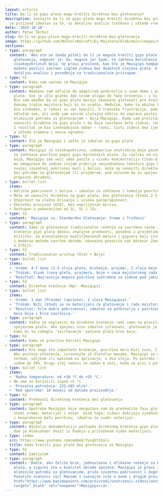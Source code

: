 ```yaml
---
layout: article
title: Da li se gips ploče mogu krečiti direktno bez gletovanja?
description: Saznajte da li se gips ploče mogu krečiti direktno bez gletovanja i koji
  je proizvod idealan za to, uz detaljnu analizu troškova i uštede vremena.
date: '2025-10-18'
author: Petar Škrbić
slug: da-li-se-gips-ploce-mogu-kreciti-direktno-bez-gletovanja
image: https://github.com/NoToolsNoCraft/Ej-Majstore/blob/main/images/Da%20li%20se%20gips%20ploče%20mogu%20krečiti%20direktno%20bez%20gletovanja.webp?raw=true
sections:
- type: paragraph
  content: 'Ako ste se ikada pitali da li je moguće krečiti gips ploče bez prethodnog
    gletovanja, odgovor je: da, moguće je! Ipak, to zahteva korišćenje specijalizovanih,
    visokopokrivnih boja. Uz pravi proizvod, kao što je Maxigips kompanije Maxima,
    možete postići savršen izgled zidova bez dodatnih slojeva gleta. U nastavku donosimo
    detaljnu analizu i poređenje sa tradicionalnim pristupom.'
- type: h2
  content: Kako sam saznao za Maxigips
- type: paragraph
  content: Nedavno sam odlučio da adaptiram potkrovlje u svom domu i postavim gips
    ploče. Sve je išlo glatko dok nisam stigao do faze krečenja — i tu je nastao problem.
    Bio sam ubeđen da se gips ploče moraju obavezno gletovati pre krečenja, pa sam
    danima tražio majstora koji bi to uradio. Međutim, kako to obično biva, niko nije
    bio slobodan, a radovi su već kasnili. U trenutku frustracije, pomislio sam da
    odložim sve, ali onda sam sasvim slučajno otkrio da zapravo postoji rešenje koje
    eliminiše potrebu za gletovanjem — boja Maxigips. Kada sam pročitao da se može
    nanositi direktno na gips ploče i da daje savršeno bele zidove, rešio sam da pokušam.
    I rezultat je bio iznenađujuće dobar — ravni, čisti zidovi bez ijedne neravnine,
    a ušteda vremena i novca ogromna.
- type: h2
  content: Šta je Maxigips i zašto je idealan za gips ploče
- type: paragraph
  content: Maxigips je visokopokrivna, vodoperiva unutrašnja boja posebno formulisana
    za zahtevne površine poput gips-kartonskih ploča. Za razliku od standardnih disperzionih
    boja, Maxigips ima veći udeo punila i visoku koncentraciju titan-dioksida, što
    mu omogućava da jednim slojem prekrije neujednačenu teksturu gips kartona. Zahvaljujući
    svojoj izuzetnoj pokrivnoj moći i belini, može se nanositi direktno na gips ploče
    bez potrebe za gletovanjem ili prajmerom, pod uslovom da su spojevi ploča već
    propisno obrađeni.
- type: bullet_list
  items:
  - Odlična pokrivnost i belina – idealno za zahtevne i tamnije površine.
  - Može se nanositi direktno na gips ploče, bez gletovanja (štedi 2-3 dana rada).
  - Otpornost na vlažno brisanje i visoka paropropusnost.
  - Ekološki proizvod (ECO), bez neprijatnih mirisa.
  - Dostupan u pakovanjima od 3L, 5L i 15L.
- type: h2
  content: 'Maxigips vs. Standardno Gletovanje: Vreme i Troškovi'
- type: paragraph
  content: Iako je gletovanje tradicionalno rešenje za savršeno ravne zidove, direktno
    krečenje gips ploča donosi značajne prednosti, posebno u projektima gde je vreme
    kritično. Za pronalaženje kvalifikovanih molera i gipsara koji izvode i tradicionalne
    i moderne metode završne obrade, obavezno posetite naš Adresar Zanatskih Usluga
    u Srbiji.
- type: h3
  content: Tradicionalan pristup (Glet + Boja)
- type: bullet_list
  items:
  - 'Vreme: 4-7 dana (2-3 sloja gleta, brušenje, prajmer, 2 sloja boje).'
  - 'Trošak: Visok (cena gleta, prajmera, boje + cena majstorskog rada za gletovanje).'
  - 'Rezultat: Najravnija moguća površina (potrebno za zidove pod jakim svetlom).'
- type: h3
  content: Direktno krečenje (Npr. Maxigips)
- type: bullet_list
  items:
  - 'Vreme: 1 dan (Prajmer (opciono), 2 sloja Maxigipsa).'
  - 'Trošak: Niži (štedi se na materijalu za gletovanje i radu majstora).'
  - 'Rezultat: Vrlo dobra pokrivenost, idealno za potkrovlja i površine gde je primarno
    bela boja i brza završnica.'
- type: paragraph
  content: Važno je naglasiti da direktno krečenje radi samo na pravilno obrađenim
    spojevima ploča. Ako spojevi nisu idealno izravnani, gletovanje je i dalje neophodno
    kako bi se izbeglo 'iscrtavanje' spojeva ploča kroz boju.
- type: h2
  content: Kako se pravilno koristi Maxigips
- type: paragraph
  content: Pre nego što započnete krečenje, površina mora biti suva, čista i bez prašine.
    Ako postoje oštećenja, izravnajte ih Gletolin masama. Maxigips se može nanositi
    četkom, valjkom ili mašinom za špricanje, u dva sloja. Po potrebi se može razrediti
    vodom do 20%. Drugi sloj nanosi se nakon 6 sati, kada se prvi u potpunosti osuši.
- type: bullet_list
  items:
  - 'Radna temperatura: od +10 °C do +25 °C.'
  - Ne sme se koristiti ispod +5 °C.
  - 'Prosečna potrošnja: 125–185 ml/m².'
  - 'Rok upotrebe: 18 meseci od datuma proizvodnje.'
- type: h2
  content: Prednosti direktnog krečenja bez gletovanja
- type: paragraph
  content: Upotreba Maxigips boje omogućava vam da preskočite fazu gletovanja, što
    štedi vreme, materijal i novac. Osim toga, zidovi dobijaju ujednačenu, glatku
    i besprekorno belu površinu, idealnu za svaki enterijer.
- type: paragraph
  content: Najbolju dokumentaciju postupka direktnog krečenja gips ploča bez gletovanja
    dao je Aleksandar Vesić iz Padeja u priloženom video materijalu.
- type: video
  src: https://www.youtube.com/embed/YusqOYJ3uls
  title: Kako krečiti gips ploče bez gletovanja uz Maxigips
- type: h2
  content: Zaključak
- type: paragraph
  content: 'Dakle, ako želite brzo, jednostavno i efikasno rešenje za bojenje gips
    ploča, a sigurni ste u kvalitet obrade spojeva: Maxigips je pravi izbor. Ova boja
    eliminiše potrebu za gletovanjem, pruža izuzetnu pokrivnost i dugotrajan rezultat.
    Posetite zvanični sajt Maxime i saznajte više o ovom i drugim proizvodima: <a
    href="https://www.maximapaints.com/proizvodi/unutrasnji-zidovi/unutrasnje-boje/maxigips"
    target="_blank" rel="noopener">Maxigips</a>.'
---
```

